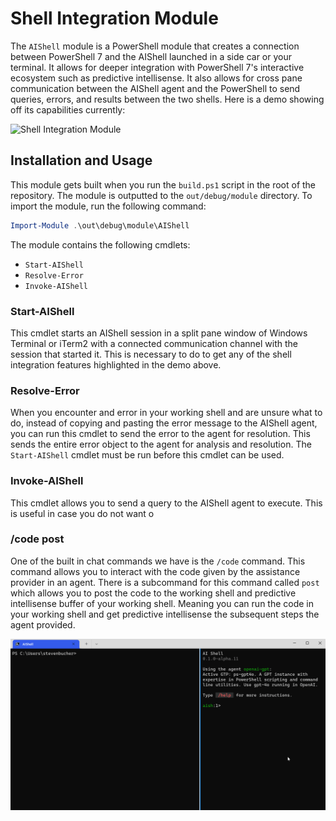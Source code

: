 # Shell Integration Module

The `AIShell` module is a PowerShell module that creates a connection between PowerShell 7 and the
AIShell launched in a side car or your terminal. It allows for deeper integration with PowerShell
7's interactive ecosystem such as predictive intellisense. It also allows for cross pane
communication between the AIShell agent and the PowerShell to send queries, errors, and results between
the two shells. Here is a demo showing off its capabilities currently:

![Shell Integration Module](./assets/ShellIntegrationDemo.gif)

## Installation and Usage

This module gets built when you run the `build.ps1` script in the root of the repository. The module is outputted to the `out/debug/module` directory. To import the module, run the following command:

```powershell
Import-Module .\out\debug\module\AIShell
```

The module contains the following cmdlets:

- `Start-AIShell`
- `Resolve-Error`
- `Invoke-AIShell`

### Start-AIShell

This cmdlet starts an AIShell session in a split pane window of Windows Terminal or iTerm2 with a
connected communication channel with the session that started it. This is necessary to do to get any
of the shell integration features highlighted in the demo above.

### Resolve-Error

When you encounter and error in your working shell and are unsure what to do, instead of copying and
pasting the error message to the AIShell agent, you can run this cmdlet to send the error to the
agent for resolution. This sends the entire error object to the agent for analysis and resolution.
The `Start-AIShell` cmdlet must be run before this cmdlet can be used.

### Invoke-AIShell

This cmdlet allows you to send a query to the AIShell agent to execute. This is useful in case you do not want o


### /code post

One of the built in chat commands we have is the `/code` command. This command allows you to
interact with the code given by the assistance provider in an agent. There is a subcommand for this
command called `post` which allows you to post the code to the working shell and predictive
intellisense buffer of your working shell. Meaning you can run the code in your working shell and
get predictive intellisense the subsequent steps the agent provided.

![Predictive Intellisense Demo](./assets/AIShellPredictiveIntelliSenseDemo.gif)
